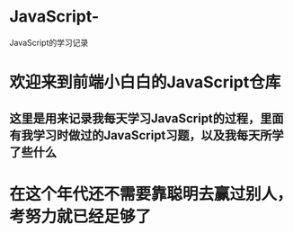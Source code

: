# JavaScript-
JavaScript的学习记录
# 欢迎来到前端小白白的JavaScript仓库
## 这里是用来记录我每天学习JavaScript的过程，里面有我学习时做过的JavaScript习题，以及我每天所学了些什么

# 在这个年代还不需要靠聪明去赢过别人，考努力就已经足够了
